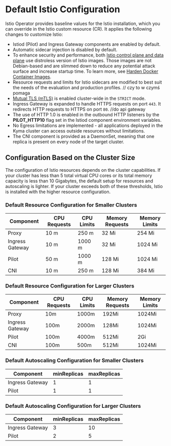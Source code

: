 # Default Istio Configuration

Istio Operator provides baseline values for the Istio installation, which you can override in the Istio custom resource (CR). It applies the following changes to customize Istio:

- Istiod (Pilot) and Ingress Gateway components are enabled by default.
- Automatic sidecar injection is disabled by default.
- To enhance  security and performance, both [Istio control plane and data plane](https://istio.io/latest/docs/ops/deployment/architecture/) use distroless version of Istio images. Those images are not Debian-based and are slimmed down to reduce any potential attack surface and increase startup time. To learn more, see [Harden Docker Container Images](https://istio.io/latest/docs/ops/configuration/security/harden-docker-images/).
- Resource requests and limits for Istio sidecars are modified to best suit the needs of the evaluation and production profiles. // czy to w czymś pomaga
- [Mutual TLS (mTLS)](https://istio.io/docs/concepts/security/#mutual-tls-authentication) is enabled cluster-wide in the `STRICT` mode.
- Ingress Gateway is expanded to handle HTTPS requests on port `443`. It redirects HTTP requests to HTTPS on port `80`. //do api gateway
- The use of HTTP 1.0 is enabled in the outbound HTTP listeners by the **PILOT_HTTP10** flag set in the Istiod component environment variables.
- No Egress limitations are implemented - all applications deployed in the Kyma cluster can access outside resources without limitations.
- The CNI component is provided as a DaemonSet, meaning that one replica is present on every node of the target cluster.

## Configuration Based on the Cluster Size

The configuration of Istio resources depends on the cluster capabilities. If your cluster has less than 5 total virtual CPU cores or its total memory capacity is less than 10 Gigabytes, the default setup for resources and autoscaling is lighter. If your cluster exceeds both of these thresholds, Istio is installed with the higher resource configuration.

### Default Resource Configuration for Smaller Clusters

| Component       | CPU Requests | CPU Limits | Memory Requests | Memory Limits |
|-----------------|--------------|------------|-----------------|---------------|
| Proxy           | 10 m         | 250 m      | 32 Mi           | 254 Mi        |
| Ingress Gateway | 10 m         | 1000 m     | 32 Mi           | 1024 Mi       |
| Pilot           | 50 m         | 1000 m     | 128 Mi          | 1024 Mi       |
| CNI             | 10 m         | 250 m      | 128 Mi          | 384 Mi        |

### Default Resource Configuration for Larger Clusters

| Component       | CPU Requests | CPU Limits | Memory Requests | Memory Limits |
|-----------------|--------------|------------|-----------------|---------------|
| Proxy           | 10m          | 1000m      | 192Mi           | 1024Mi        |
| Ingress Gateway | 100m         | 2000m      | 128Mi           | 1024Mi        |
| Pilot           | 100m         | 4000m      | 512Mi           | 2Gi           |
| CNI             | 100m         | 500m       | 512Mi           | 1024Mi        |

### Default Autoscaling Configuration for Smaller Clusters

| Component       | minReplicas | maxReplicas |
|-----------------|-------------|-------------|
| Ingress Gateway | 1           | 1           |
| Pilot           | 1           | 1           |

### Default Autoscaling Configuration for Larger Clusters

| Component       | minReplicas | maxReplicas |
|-----------------|--------------|--------------|
| Ingress Gateway | 3            | 10           |
| Pilot           | 2            | 5            |
